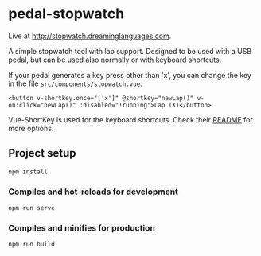 # pedal-stopwatch

Live at <http://stopwatch.dreaminglanguages.com>.

A simple stopwatch tool with lap support. Designed to be used with a USB pedal, but can be used also normally or with keyboard shortcuts.

If your pedal generates a key press other than 'x', you can change the key in the file `src/components/stopwatch.vue`:

    <button v-shortkey.once="['x']" @shortkey="newLap()" v-on:click="newLap()" :disabled="!running">Lap (X)</button>

Vue-ShortKey is used for the keyboard shortcuts. Check their [README](https://github.com/iFgR/vue-shortkey) for more options.


## Project setup
```
npm install
```

### Compiles and hot-reloads for development
```
npm run serve
```

### Compiles and minifies for production
```
npm run build
```


